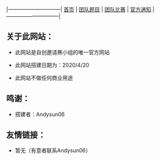 |——————————|  [首页](https://andysun06.github.io/noip-zcyqsxz/)  |  [团队题目]()  |  [团队比赛]()  |  [官方通知]()  |——————————|

## 关于此网站：

- 此网站是自创邀请赛小组的唯一官方网站

- 此网站搭建日期为：2020/4/20

- 此网站不做任何商业用途

## 鸣谢：

- 搭建者：Andysun06

## 友情链接：

- 暂无（有意者联系Andysun06）
